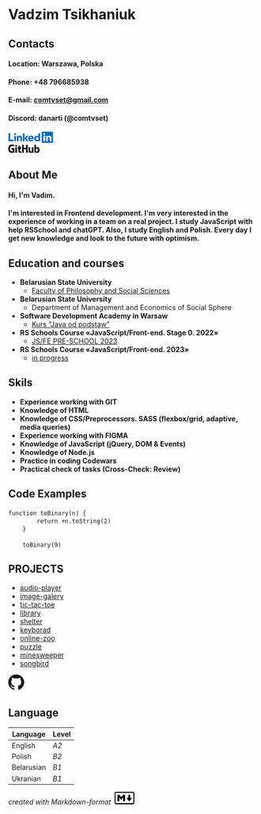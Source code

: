 # **Vadzim Tsikhaniuk**
## **Contacts**
#### **Location:** Warszawa, Polska
#### **Phone:** +48 796685938
#### **E-mail:** comtvset@gmail.com
#### **Discord:** danarti (@comtvset)
[![LinkedIn**](https://raw.githubusercontent.com/comtvset/logo/main/LinkedIn_logo_95x23.png)](https://www.linkedin.com/in/vadzim-tsikhaniuk-69643b155/)
\
[![GitHub](https://raw.githubusercontent.com/comtvset/logo/main/GitHub_logo_63x17.png)](https://github.com/comtvset)

## **About Me**

#### Hi, I'm Vadim.
#### I'm interested in Frontend development. I'm very interested in the experience of working in a team on a real project. I study JavaScript with help RSSchool and chatGPT. Also, I study English and Polish. Every day I get new knowledge and look to the future with optimism.

## **Education and courses**
* **Belarusian State University**
  * [Faculty of Philosophy and Social Sciences](https://bsu.by/en/structure/faculties/fakultet-filosofii-i-sotsialnykh-nauk-d)
* **Belarusian State University**
  * Department of Management and Economics of Social Sphere
* **Software Development Academy in Warsaw**
  * [Kurs "Java od podstaw"](https://github.com/comtvset/sda/blob/main/certificate.pdf)
* **RS Schools Course «JavaScript/Front-end. Stage 0. 2022»**
  * [JS/FE PRE-SCHOOL 2023](https://app.rs.school/certificate/938412tj)
* **RS Schools Course «JavaScript/Front-end. 2023»**
  * [in progress](https://rs.school/js/)

## **Skils**
+ **Experience working with GIT**
+ **Knowledge of HTML**
+ **Knowledge of CSS/Preprocessors. SASS (flexbox/grid, adaptive, media queries)**
+ **Experience working with FIGMA**
+ **Knowledge of JavaScript (jQuery, DOM & Events)**
+ **Knowledge of Node.js**
+ **Practice in coding Codewars**
+ **Practical check of tasks (Cross-Check: Review)**

## **Code Examples**
```
function toBinary(n) {
        return +n.toString(2)
    }

    toBinary(9)

```
## **PROJECTS**
+ [audio-player](https://comtvset.github.io/JS-FE-Pre-School-2023Q2/js30-audio-player/)
+ [image-galery](https://comtvset.github.io/JS-FE-Pre-School-2023Q2/js30-image-galery/)
+ [tic-tac-toe](https://comtvset.github.io/JS-FE-Pre-School-2023Q2/tic-tac-toe/)
+ [library](https://comtvset.github.io/JS-FE-Pre-School-2023Q2/library/)
+ [shelter](https://rolling-scopes-school.github.io/comtvset-JSFE2023Q1/shelter/pages/main/index.html)
+ [keyborad](https://comtvset.github.io/development/)
+ [online-zoo](https://rolling-scopes-school.github.io/comtvset-JSFE2022Q3/online-zoo/pages/main/index.html)
+ [puzzle](https://rolling-scopes-school.github.io/comtvset-JSFE2022Q3/puzzle/)
+ [minesweeper](https://rolling-scopes-school.github.io/comtvset-JSFE2023Q1/minesweeper/index.html)
+ [songbird](https://rolling-scopes-school.github.io/comtvset-JSFE2022Q3/songBirds/#en)

[![GitHub](https://raw.githubusercontent.com/comtvset/logo/main/GitHub-Mark-32px.png)](https://github.com/comtvset/quizBird)

## **Language**

| Language     | Level        |
| ------------ | ------------ |
| English      | _A2_         |
| Polish       | _B2_         |
| Belarusian   | _B1_         |
| Ukranian     | _B1_         |

*created with Markdown-format*
[![created with Markdown-format](https://raw.githubusercontent.com/comtvset/logo/main/markdown_46x26.png)](https://en.wikipedia.org/wiki/Markdown)